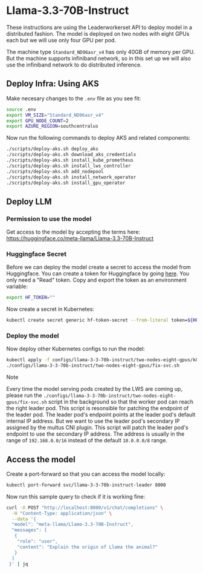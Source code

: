 # Llama-3.3-70B-Instruct

These instructions are using the Leaderworkerset API to deploy model in a distributed fashion. The model is deployed on two nodes with eight GPUs each but we will use only four GPU per pod.

The machine type `Standard_ND96asr_v4` has only 40GB of memory per GPU. But the machine supports infiniband network, so in this set up we will also use the infiniband network to do distributed inference.

## Deploy Infra: Using AKS

Make necesary changes to the `.env` file as you see fit:

```bash
source .env
export VM_SIZE="Standard_ND96asr_v4"
export GPU_NODE_COUNT=2
export AZURE_REGION=southcentralus
```

Now run the following commands to deploy AKS and related components:

```bash
./scripts/deploy-aks.sh deploy_aks
./scripts/deploy-aks.sh download_aks_credentials
./scripts/deploy-aks.sh install_kube_prometheus
./scripts/deploy-aks.sh install_lws_controller
./scripts/deploy-aks.sh add_nodepool
./scripts/deploy-aks.sh install_network_operator
./scripts/deploy-aks.sh install_gpu_operator
```

## Deploy LLM

### Permission to use the model

Get access to the model by accepting the terms here: <https://huggingface.co/meta-llama/Llama-3.3-70B-Instruct>

### Huggingface Secret

Before we can deploy the model create a secret to access the model from Huggingface. You can create a token for Huggingface by going [here](https://huggingface.co/settings/tokens). You only need a "Read" token. Copy and export the token as an environment variable:

```bash
export HF_TOKEN=""
```

Now create a secret in Kubernetes:

```bash
kubectl create secret generic hf-token-secret --from-literal token=${HF_TOKEN}
```

### Deploy the model

Now deploy other Kubernetes configs to run the model:

```bash
kubectl apply -f configs/llama-3-3-70b-instruct/two-nodes-eight-gpus/k8s/
./configs/llama-3-3-70b-instruct/two-nodes-eight-gpus/fix-svc.sh
```

> [!NOTE]
> Every time the model serving pods created by the LWS are coming up, please run the `./configs/llama-3-3-70b-instruct/two-nodes-eight-gpus/fix-svc.sh` script in the background so that the worker pod can reach the right leader pod. This script is resonsible for patching the endpoint of the leader pod. The leader pod's endpoint points at the leader pod's default internal IP address. But we want to use the leader pod's secondary IP assigned by the multus CNI plugin. This script will patch the leader pod's endpoint to use the secondary IP address. The address is usually in the range of `192.168.0.0/16` instead of the default `10.0.0.0/8` range.

## Access the model

Create a port-forward so that you can access the model locally:

```bash
kubectl port-forward svc/llama-3-3-70b-instruct-leader 8000
```

Now run this sample query to check if it is working fine:

```bash
curl -X POST "http://localhost:8000/v1/chat/completions" \
  -H "Content-Type: application/json" \
  --data '{
  "model": "meta-llama/Llama-3.3-70B-Instruct",
  "messages": [
   {
    "role": "user",
    "content": "Explain the origin of Llama the animal?"
   }
  ]
 }' | jq
```
